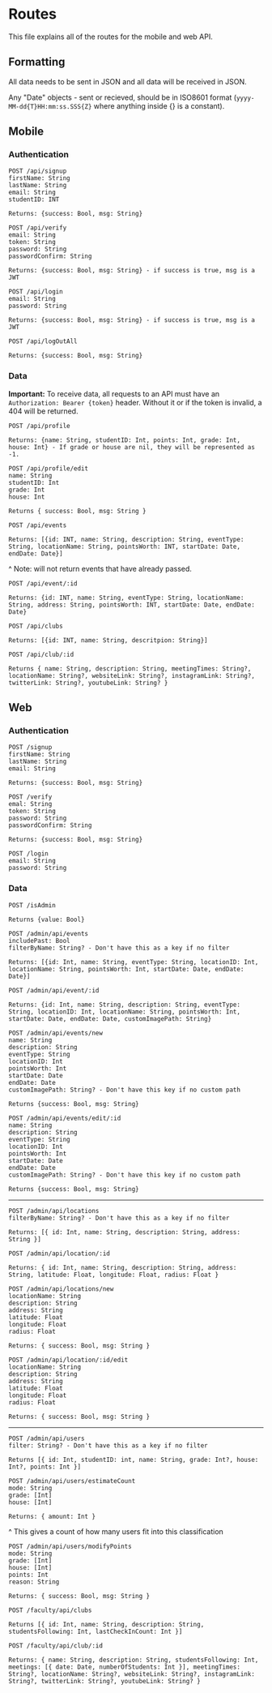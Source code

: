 # Routes

This file explains all of the routes for the mobile and web API.

## Formatting

All data needs to be sent in JSON and all data will be received in JSON.

Any "Date" objects - sent or recieved, should be in ISO8601 format (`yyyy-MM-dd{T}HH:mm:ss.SSS{Z}` where anything inside {} is a constant).

## Mobile

### Authentication

```
POST /api/signup
firstName: String
lastName: String
email: String
studentID: INT

Returns: {success: Bool, msg: String}
```

```
POST /api/verify
email: String
token: String
password: String
passwordConfirm: String

Returns: {success: Bool, msg: String} - if success is true, msg is a JWT
```

```
POST /api/login
email: String
password: String

Returns: {success: Bool, msg: String} - if success is true, msg is a JWT
```

```
POST /api/logOutAll

Returns: {success: Bool, msg: String}
```

### Data

**Important:** To receive data, all requests to an API must have an `Authorization: Bearer {token}` header. Without it or if the token is invalid, a 404 will be returned.

```
POST /api/profile

Returns: {name: String, studentID: Int, points: Int, grade: Int, house: Int} - If grade or house are nil, they will be represented as -1.
```

```
POST /api/profile/edit
name: String
studentID: Int
grade: Int
house: Int

Returns { success: Bool, msg: String }
```

```
POST /api/events

Returns: [{id: INT, name: String, description: String, eventType: String, locationName: String, pointsWorth: INT, startDate: Date, endDate: Date}]
```
^ Note: will not return events that have already passed.

```
POST /api/event/:id

Returns: {id: INT, name: String, eventType: String, locationName: String, address: String, pointsWorth: INT, startDate: Date, endDate: Date}
```

```
POST /api/clubs

Returns: [{id: INT, name: String, descritpion: String}]
```

```
POST /api/club/:id

Returns { name: String, description: String, meetingTimes: String?, locationName: String?, websiteLink: String?, instagramLink: String?, twitterLink: String?, youtubeLink: String? }
```

## Web

### Authentication

```
POST /signup
firstName: String
lastName: String
email: String

Returns: {success: Bool, msg: String}
```

```
POST /verify
emal: String
token: String
password: String
passwordConfirm: String

Returns: {success: Bool, msg: String}
```

```
POST /login
email: String
password: String
```

### Data

```
POST /isAdmin

Returns {value: Bool}
```

```
POST /admin/api/events
includePast: Bool
filterByName: String? - Don't have this as a key if no filter

Returns: [{id: Int, name: String, eventType: String, locationID: Int, locationName: String, pointsWorth: Int, startDate: Date, endDate: Date}]
```

```
POST /admin/api/event/:id

Returns: {id: Int, name: String, description: String, eventType: String, locationID: Int, locationName: String, pointsWorth: Int, startDate: Date, endDate: Date, customImagePath: String}
```

```
POST /admin/api/events/new
name: String
description: String
eventType: String
locationID: Int
pointsWorth: Int
startDate: Date
endDate: Date
customImagePath: String? - Don't have this key if no custom path

Returns {success: Bool, msg: String}
```

```
POST /admin/api/events/edit/:id
name: String
description: String
eventType: String
locationID: Int
pointsWorth: Int
startDate: Date
endDate: Date
customImagePath: String? - Don't have this key if no custom path

Returns {success: Bool, msg: String}
```

---

```
POST /admin/api/locations
filterByName: String? - Don't have this as a key if no filter

Returns: [{ id: Int, name: String, description: String, address: String }]
```

```
POST /admin/api/location/:id

Returns: { id: Int, name: String, description: String, address: String, latitude: Float, longitude: Float, radius: Float }
```

```
POST /admin/api/locations/new
locationName: String
description: String
address: String
latitude: Float
longitude: Float
radius: Float

Returns: { success: Bool, msg: String }
```

```
POST /admin/api/location/:id/edit
locationName: String
description: String
address: String
latitude: Float
longitude: Float
radius: Float

Returns: { success: Bool, msg: String }
```

---

```
POST /admin/api/users
filter: String? - Don't have this as a key if no filter

Returns [{ id: Int, studentID: int, name: String, grade: Int?, house: Int?, points: Int }]
```

```
POST /admin/api/users/estimateCount
mode: String
grade: [Int]
house: [Int]

Returns: { amount: Int }
```
^ This gives a count of how many users fit into this classification

```
POST /admin/api/users/modifyPoints
mode: String
grade: [Int]
house: [Int]
points: Int
reason: String

Returns: { success: Bool, msg: String }
```

```
POST /faculty/api/clubs

Returns [{ id: Int, name: String, description: String, studentsFollowing: Int, lastCheckInCount: Int }]
```

```
POST /faculty/api/club/:id

Returns: { name: String, description: String, studentsFollowing: Int, meetings: [{ date: Date, numberOfStudents: Int }], meetingTimes: String?, locationName: String?, websiteLink: String?, instagramLink: String?, twitterLink: String?, youtubeLink: String? }
```
